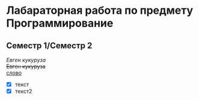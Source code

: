 # Лабараторная работа по предмету Программирование
## Семестр 1/Семестр 2
*Евген кукуруза*  
~~Евген кукуруза~~  
<ins>слово<ins>
-[x] текст
-[x] текст2

